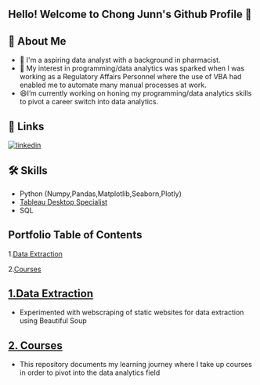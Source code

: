 ## Hello! Welcome to Chong Junn's Github Profile 👋

## 🚀 About Me
- 🔭 I'm a aspiring data analyst with a background in pharmacist.
- 🌱 My interest in programming/data analytics was sparked when I was working as a Regulatory Affairs Personnel where the use of VBA had enabled me to automate many manual processes at work. 
- 😄I’m currently working on honing my programming/data analytics skills to pivot a career switch into data analytics.

  
## 🔗 Links
[![linkedin](https://img.shields.io/badge/linkedin-0A66C2?style=for-the-badge&logo=linkedin&logoColor=white)](https://www.linkedin.com/in/chong-junn/)


  
## 🛠 Skills
- Python (Numpy,Pandas,Matplotlib,Seaborn,Plotly)
- [Tableau Desktop Specialist](https://www.credly.com/badges/c11bc2e5-4f23-42c3-93d5-ba06c4b782cc/public_url)
- SQL


## Portfolio Table of Contents
1.[Data Extraction](#extraction)

2.[Courses](#courses)



<a id='extraction'></a>
## <a href=https://github.com/chongjunn-tech/webscraping>1.Data Extraction</a>
- Experimented with webscraping of static websites for data extraction using Beautiful Soup
  
<a id='courses'></a>
## <a href=https://github.com/chongjunn-tech/data-analyst-journey>2. Courses</a>
- This repository documents my learning journey where I take up courses in order to pivot into the data analytics field









<!--
**chongjunn-tech/chongjunn-tech** is a ✨ _special_ ✨ repository because its `README.md` (this file) appears on your GitHub profile.

Here are some ideas to get you started:

- 🔭 I’m currently working on ...
- 🌱 I’m currently learning ...
- 👯 I’m looking to collaborate on ...
- 🤔 I’m looking for help with ...
- 💬 Ask me about ...
- 📫 How to reach me: ...
- 😄 Pronouns: ...
- ⚡ Fun fact: ...
-->
